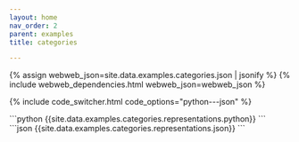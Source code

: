 ```yaml
---
layout: home
nav_order: 2
parent: examples
title: categories

---
```


<div id='webweb-example-visualization' style='width: 100%'></div>
{% assign webweb_json=site.data.examples.categories.json | jsonify %}
{% include webweb_dependencies.html webweb_json=webweb_json %}

{% include code_switcher.html code_options="python---json" %}
<div id='python-code-block' class='select-code-block select-code-block-visible'></div>
```python
{{site.data.examples.categories.representations.python}}
```
<div id='json-code-block' class='select-code-block'></div>
```json
{{site.data.examples.categories.representations.json}}
```